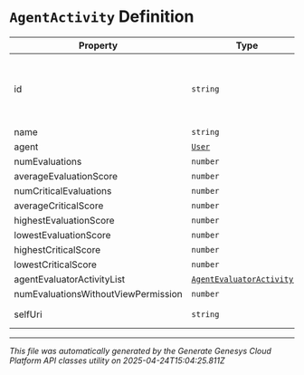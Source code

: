 # `AgentActivity` Definition

| Property | Type | Required | Description |
|----------|------|----------|-------------|
| id | `string` | No | The globally unique identifier for the object. |
| name | `string` | No |  |
| agent | [`User`](user-definition.md) | No |  |
| numEvaluations | `number` | No |  |
| averageEvaluationScore | `number` | No |  |
| numCriticalEvaluations | `number` | No |  |
| averageCriticalScore | `number` | No |  |
| highestEvaluationScore | `number` | No |  |
| lowestEvaluationScore | `number` | No |  |
| highestCriticalScore | `number` | No |  |
| lowestCriticalScore | `number` | No |  |
| agentEvaluatorActivityList | [`AgentEvaluatorActivity[]`](agentevaluatoractivity-definition.md) | No |  |
| numEvaluationsWithoutViewPermission | `number` | No |  |
| selfUri | `string` | No | The URI for this object |

---

*This file was automatically generated by the Generate Genesys Cloud Platform API classes utility on 2025-04-24T15:04:25.811Z*